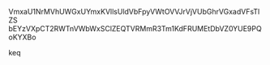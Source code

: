 VmxaU1NrMVhUWGxUYmxKVllsUldVbFpyVWtOVVJrVjVUbGhrVGxadVFsTlZS
bEYzVXpCT2RWTnVWbWxSClZEQTVRMmR3Tm1KdFRUMEtDbVZ0YUE9PQoKYXBo

keq